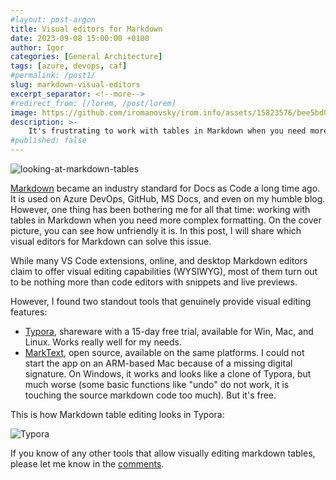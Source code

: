 ```yaml
---
#layout: post-argon
title: Visual editors for Markdown
date: 2023-09-08 15:00:00 +0100
author: Igor
categories: [General Architecture]
tags: [azure, devops, caf]
#permalink: /post1/
slug: markdown-visual-editors
excerpt_separator: <!--more-->
#redirect_from: [/lorem, /post/lorem]
image: https://github.com/iromanovsky/irom.info/assets/15823576/bee5bd07-3fe6-4a5c-a373-c2513aec1fd3
description: >-
    It's frustrating to work with tables in Markdown when you need more complex formatting. I will share which visual editors for Markdown can solve this issue.
#published: false
---
```

<div aligh="center">

![looking-at-markdown-tables](https://github.com/iromanovsky/irom.info/assets/15823576/bee5bd07-3fe6-4a5c-a373-c2513aec1fd3)

</div>

[Markdown](https://www.markdownguide.org/getting-started/) became an industry standard for Docs as Code a long time ago. It is used on Azure DevOps, GitHub, MS Docs, and even on my humble blog. However, one thing has been bothering me for all that time: working with tables in Markdown when you need more complex formatting. On the cover picture, you can see how unfriendly it is. In this post, I will share which visual editors for Markdown can solve this issue.

<!--more-->

While many VS Code extensions, online, and desktop Markdown editors claim to offer visual editing capabilities (WYSIWYG), most of them turn out to be nothing more than code editors with snippets and live previews.

However, I found two standout tools that genuinely provide visual editing features:

- [Typora](https://typora.io), shareware with a 15-day free trial, available for Win, Mac, and Linux. Works really well for my needs.
- [MarkText](https://github.com/marktext/marktext), open source, available on the same platforms. I could not start the app on an ARM-based Mac because of a missing digital signature. On Windows, it works and looks like a clone of Typora, but much worse (some basic functions like "undo" do not work, it is touching the source markdown code too much). But it's free. 

This is how Markdown table editing looks in Typora:

<div aligh="center">

![Typora](https://github.com/iromanovsky/irom.info/assets/15823576/783acf88-8763-43e1-9c90-3ea6c30a3603)

</div>

If you know of any other tools that allow visually editing markdown tables, please let me know in the [comments](https://www.linkedin.com/feed/update/urn:li:activity:7105938894491168768/).
